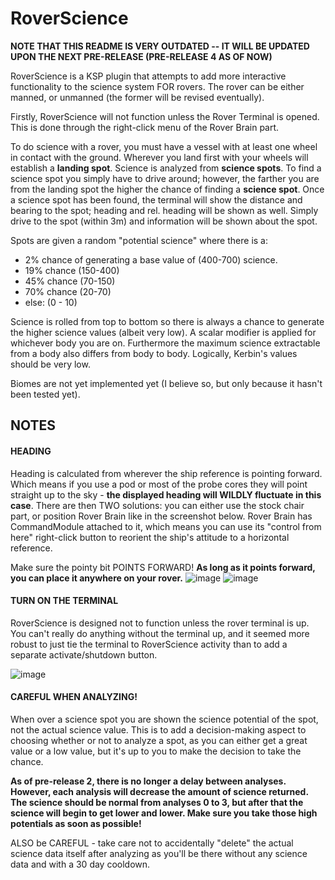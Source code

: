 RoverScience
============

**NOTE THAT THIS README IS VERY OUTDATED -- IT WILL BE UPDATED UPON THE NEXT PRE-RELEASE (PRE-RELEASE 4 AS OF NOW)**

RoverScience is a KSP plugin that attempts to add more interactive functionality to the science system FOR rovers. The rover can be either manned, or unmanned (the former will be revised eventually).


Firstly, RoverScience will not function unless the Rover Terminal is opened. This is done through the right-click menu of the Rover Brain part.

To do science with a rover, you must have a vessel with at least one wheel in contact with the ground. Wherever you land first with your wheels will establish a **landing spot**. Science is analyzed from **science spots**. To find a science spot you simply have to drive around; however, the farther you are from the landing spot the higher the chance of finding a **science spot**. Once a science spot has been found, the terminal will show the distance and bearing to the spot; heading and rel. heading will be shown as well. Simply drive to the spot (within 3m) and information will be shown about the spot.

Spots are given a random "potential science" where there is a:

- 2% chance of generating a base value of (400-700) science.
- 19% chance (150-400)
- 45% chance (70-150)
- 70% chance (20-70)
- else: (0 - 10)

Science is rolled from top to bottom so there is always a chance to generate the higher science values (albeit very low). A scalar modifier is applied for whichever body you are on. Furthermore the maximum science extractable from a body also differs from body to body. Logically, Kerbin's values should be very low.

Biomes are not yet implemented yet (I believe so, but only because it hasn't been tested yet).



## NOTES
#### HEADING
Heading is calculated from wherever the ship reference is pointing forward. Which means if you use a pod or most of the probe cores they will point straight up to the sky - **the displayed heading will WILDLY fluctuate in this case**. There are then TWO solutions: you can either use the stock chair part, or position Rover Brain like in the screenshot below. Rover Brain has CommandModule attached to it, which means you can use its "control from here" right-click button to reorient the ship's attitude to a horizontal reference.

Make sure the pointy bit POINTS FORWARD! **As long as it points forward, you can place it anywhere on your rover.**
![image](http://i.imgur.com/Jr0Unyb.png)
![image](http://i.imgur.com/dPSQmY7.png)



#### TURN ON THE TERMINAL
RoverScience is designed not to function unless the rover terminal is up. You can't really do anything without the terminal up, and it seemed more robust to just tie the terminal to RoverScience activity than to add a separate activate/shutdown button.

![image](http://i.imgur.com/tup2z9z.png)



#### CAREFUL WHEN ANALYZING!
When over a science spot you are shown the science potential of the spot, not the actual science value. This is to add a decision-making aspect to choosing whether or not to analyze a spot, as you can either get a great value or a low value, but it's up to you to make the decision to take the chance.

**As of pre-release 2, there is no longer a delay between analyses. However, each analysis will decrease the amount of science returned. The science should be normal from analyses 0 to 3, but after that the science will begin to get lower and lower. Make sure you take those high potentials as soon as possible!**

ALSO be CAREFUL - take care not to accidentally "delete" the actual science data itself after analyzing as you'll be there without any science data and with a 30 day cooldown.
